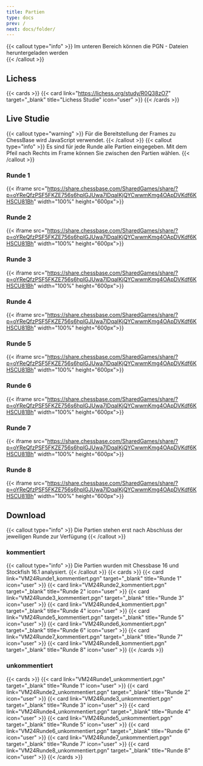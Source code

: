 ```yaml
---
title: Partien
type: docs
prev: /
next: docs/folder/
---
```


{{< callout type="info" >}}
Im unteren Bereich können die PGN - Dateien heruntergeladen werden  
{{< /callout >}}

## Lichess

{{< cards >}}
{{< card link="https://lichess.org/study/R0Q38zO7" target="_blank" title="Lichess Studie" icon="user" >}}
{{< /cards >}}

## Live Studie

{{< callout type="warning" >}}
Für die Bereitstellung der Frames zu ChessBase wird JavaScript verwendet.
{{< /callout >}}
{{< callout type="info" >}}
Es sind für jede Runde alle Partien eingegeben. Mit dem Pfeil nach Rechts im Frame können Sie zwischen den Partien wählen.
{{< /callout >}}

### Runde 1

{{< iframe src="https://share.chessbase.com/SharedGames/share/?p=oYReQfzPSF5FKZE756s6hplGJUwa7lDqaIKjQYCwwmKmg4OApDVKdf6KHSCU81Bh" width="100%" height="600px">}}

### Runde 2

{{< iframe src="https://share.chessbase.com/SharedGames/share/?p=oYReQfzPSF5FKZE756s6hplGJUwa7lDqaIKjQYCwwmKmg4OApDVKdf6KHSCU81Bh" width="100%" height="600px">}}

### Runde 3

{{< iframe src="https://share.chessbase.com/SharedGames/share/?p=oYReQfzPSF5FKZE756s6hplGJUwa7lDqaIKjQYCwwmKmg4OApDVKdf6KHSCU81Bh" width="100%" height="600px">}}

### Runde 4

{{< iframe src="https://share.chessbase.com/SharedGames/share/?p=oYReQfzPSF5FKZE756s6hplGJUwa7lDqaIKjQYCwwmKmg4OApDVKdf6KHSCU81Bh" width="100%" height="600px">}}

### Runde 5

{{< iframe src="https://share.chessbase.com/SharedGames/share/?p=oYReQfzPSF5FKZE756s6hplGJUwa7lDqaIKjQYCwwmKmg4OApDVKdf6KHSCU81Bh" width="100%" height="600px">}}

### Runde 6

{{< iframe src="https://share.chessbase.com/SharedGames/share/?p=oYReQfzPSF5FKZE756s6hplGJUwa7lDqaIKjQYCwwmKmg4OApDVKdf6KHSCU81Bh" width="100%" height="600px">}}

### Runde 7

{{< iframe src="https://share.chessbase.com/SharedGames/share/?p=oYReQfzPSF5FKZE756s6hplGJUwa7lDqaIKjQYCwwmKmg4OApDVKdf6KHSCU81Bh" width="100%" height="600px">}}

### Runde 8

{{< iframe src="https://share.chessbase.com/SharedGames/share/?p=oYReQfzPSF5FKZE756s6hplGJUwa7lDqaIKjQYCwwmKmg4OApDVKdf6KHSCU81Bh" width="100%" height="600px">}}

## Download

{{< callout type="info" >}}
Die Partien stehen erst nach Abschluss der jeweiligen Runde zur Verfügung
{{< /callout >}}

### kommentiert

{{< callout type="info" >}}
Die Partien wurden mit Chessbase 16 und Stockfish 16.1 analysiert.
{{< /callout >}}
{{< cards >}}
{{< card link="VM24Runde1_kommentiert.pgn" target="_blank" title="Runde 1" icon="user" >}}
{{< card link="VM24Runde2_kommentiert.pgn" target="_blank" title="Runde 2" icon="user" >}}
{{< card link="VM24Runde3_kommentiert.pgn" target="_blank" title="Runde 3" icon="user" >}}
{{< card link="VM24Runde4_kommentiert.pgn" target="_blank" title="Runde 4" icon="user" >}}
{{< card link="VM24Runde5_kommentiert.pgn" target="_blank" title="Runde 5" icon="user" >}}
{{< card link="VM24Runde6_kommentiert.pgn" target="_blank" title="Runde 6" icon="user" >}}
{{< card link="VM24Runde7_kommentiert.pgn" target="_blank" title="Runde 7" icon="user" >}}
{{< card link="VM24Runde8_kommentiert.pgn" target="_blank" title="Runde 8" icon="user" >}}
{{< /cards >}}

### unkommentiert

{{< cards >}}
{{< card link="VM24Runde1_unkommentiert.pgn" target="_blank" title="Runde 1" icon="user" >}}
{{< card link="VM24Runde2_unkommentiert.pgn" target="_blank" title="Runde 2" icon="user" >}}
{{< card link="VM24Runde3_unkommentiert.pgn" target="_blank" title="Runde 3" icon="user" >}}
{{< card link="VM24Runde4_unkommentiert.pgn" target="_blank" title="Runde 4" icon="user" >}}
{{< card link="VM24Runde5_unkommentiert.pgn" target="_blank" title="Runde 5" icon="user" >}}
{{< card link="VM24Runde6_unkommentiert.pgn" target="_blank" title="Runde 6" icon="user" >}}
{{< card link="VM24Runde7_unkommentiert.pgn" target="_blank" title="Runde 7" icon="user" >}}
{{< card link="VM24Runde8_unkommentiert.pgn" target="_blank" title="Runde 8" icon="user" >}}
{{< /cards >}}
